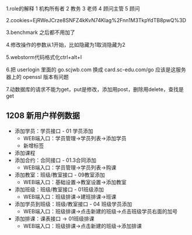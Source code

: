 1.role的解释 1 机构所有者 2 教务 3 老师 4 顾问主管 5 顾问

2.cookies=EjRWeJCrze8SNFZ4kKvN74Klag%2Fnn1M3TkpYdTB8pwQ%3D

3.benchmark 之后都不用加了

4.修改操作的参数从1开始，比如隐藏为1取消隐藏为2

5.webstorm代码格式化ctrl+alt+l

6.把 userlogin 里面的 go.scjwb.com 换成 card.sc-edu.com/go
应该是这服务器上的 openssl 版本有问题

7.动数据库的请求不能为get，put是修改，添加用post，删除用delete，查找是get





## 1208 新用户样例数据

- 添加学员：学员接口 - 01 学员添加
  - WEB端入口：学员管理->学员列表->添加学员
  - 新增标签
- 添加课程
- 添加合约：合同接口 - 01.3合同添加
  - WEB端入口：学员管理->学员列表->购课
- 添加教室：班级/教室接口 - 09教室添加
  - WEB端入口：基础设置->教室设置->添加教室
- 添加班级：班级/教室接口 - 01班级添加
  - WEB端入口：班级排课->建班排课->班课
- 添加学员到班级：班级/教室接口 - 04 班级学员添加
  - WEB端入口：班级排课->点击新建的班级->点击班级学员右面的加号
- 添加排课：课表接口  -> 01班级排课
  - WEB端入口：班级排课->点击新建的班级->添加排课